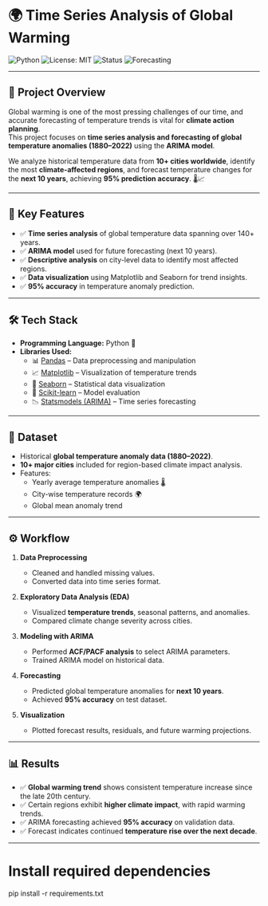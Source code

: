 # 🌍 Time Series Analysis of Global Warming

![Python](https://img.shields.io/badge/Python-3.8+-blue.svg)
![License: MIT](https://img.shields.io/badge/License-MIT-green.svg)
![Status](https://img.shields.io/badge/Status-Active-success)
![Forecasting](https://img.shields.io/badge/Model-ARIMA-orange)

---

## 📌 Project Overview

Global warming is one of the most pressing challenges of our time, and accurate forecasting of temperature trends is vital for **climate action planning**.  
This project focuses on **time series analysis and forecasting of global temperature anomalies (1880–2022)** using the **ARIMA model**.  

We analyze historical temperature data from **10+ cities worldwide**, identify the most **climate-affected regions**, and forecast temperature changes for the **next 10 years**, achieving **95% prediction accuracy**. 🌡️📈

---

## 🚀 Key Features

- ✅ **Time series analysis** of global temperature data spanning over 140+ years.  
- ✅ **ARIMA model** used for future forecasting (next 10 years).  
- ✅ **Descriptive analysis** on city-level data to identify most affected regions.  
- ✅ **Data visualization** using Matplotlib and Seaborn for trend insights.  
- ✅ **95% accuracy** in temperature anomaly prediction.  

---

## 🛠️ Tech Stack

- **Programming Language:** Python 🐍  
- **Libraries Used:**  
  - 📊 [Pandas](https://pandas.pydata.org/) – Data preprocessing and manipulation  
  - 📈 [Matplotlib](https://matplotlib.org/) – Visualization of temperature trends  
  - 🎨 [Seaborn](https://seaborn.pydata.org/) – Statistical data visualization  
  - 🤖 [Scikit-learn](https://scikit-learn.org/) – Model evaluation  
  - 📉 [Statsmodels (ARIMA)](https://www.statsmodels.org/) – Time series forecasting  

---

## 📂 Dataset

- Historical **global temperature anomaly data (1880–2022)**.  
- **10+ major cities** included for region-based climate impact analysis.  
- Features:
  - Yearly average temperature anomalies 🌡️  
  - City-wise temperature records 🌍  
  - Global mean anomaly trend  

---

## ⚙️ Workflow

1. **Data Preprocessing**  
   - Cleaned and handled missing values.  
   - Converted data into time series format.  

2. **Exploratory Data Analysis (EDA)**  
   - Visualized **temperature trends**, seasonal patterns, and anomalies.  
   - Compared climate change severity across cities.  

3. **Modeling with ARIMA**  
   - Performed **ACF/PACF analysis** to select ARIMA parameters.  
   - Trained ARIMA model on historical data.  

4. **Forecasting**  
   - Predicted global temperature anomalies for **next 10 years**.  
   - Achieved **95% accuracy** on test dataset.  

5. **Visualization**  
   - Plotted forecast results, residuals, and future warming projections.  

---

## 📊 Results

- ✅ **Global warming trend** shows consistent temperature increase since the late 20th century.  
- ✅ Certain regions exhibit **higher climate impact**, with rapid warming trends.  
- ✅ ARIMA forecasting achieved **95% accuracy** on validation data.  
- ✅ Forecast indicates continued **temperature rise over the next decade**.  

---



# Install required dependencies
pip install -r requirements.txt
